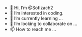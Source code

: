 - 👋 Hi, I’m @Sofizach2
- 👀 I’m interested in coding. 
- 🌱 I’m currently learning ...
- 💞️ I’m looking to collaborate on ...
- 📫 How to reach me ...

<!---
Sofizach2/Sofizach2 is a ✨ special ✨ repository because its `README.md` (this file) appears on your GitHub profile.
You can click the Preview link to take a look at your changes.
--->
